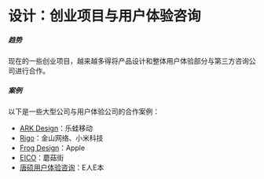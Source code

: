 # 设计：创业项目与用户体验咨询

##### 趋势
现在的一些创业项目，越来越多得将产品设计和整体用户体验部分与第三方咨询公司进行合作。

##### 案例
以下是一些大型公司与用户体验公司的合作案例：

- [ARK Design](http://www.arkdesign.cn/)：乐蛙移动
- [Rigo](http://www.rigodesign.com/home/)：金山网络、小米科技
- [Frog Design](http://www.frogdesign.com/)：Apple
- [EICO](http://www.eicodesign.com)：蘑菇街
- [唐硕用户体验咨询](http://www.tang-consulting.com/)：E人E本
